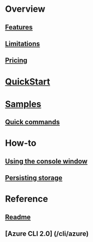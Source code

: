 # Overview
## [Features](acc-features.md)
## [Limitations](acc-limitations.md)
## [Pricing](acc-pricing.md)

# [QuickStart](acc-quickstart.md)

# [Samples](cli-scripts.md)
## [Quick commands](quick-commands.md)

# How-to
## [Using the console window](acc-use-console-window.md)
## [Persisting storage](acc-persisting-storage.md)

# Reference
## [Readme](readme.md)
## [Azure CLI 2.0] (/cli/azure) 



